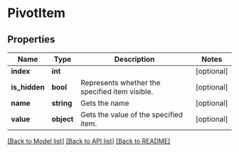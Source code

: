 # PivotItem

## Properties
Name | Type | Description | Notes
------------ | ------------- | ------------- | -------------
**index** | **int** |  | [optional] 
**is_hidden** | **bool** | Represents whether the specified item visible. | [optional] 
**name** | **string** | Gets the name | [optional] 
**value** | **object** | Gets the value of the specified item. | [optional] 

[[Back to Model list]](../README.md#documentation-for-models) [[Back to API list]](../README.md#documentation-for-api-endpoints) [[Back to README]](../README.md)


